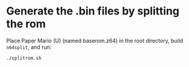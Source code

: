 # Generate the .bin files by splitting the rom
Place Paper Mario (U) (named baserom.z64) in the root directory, build `n64split`, and run:
```
./splitrom.sh
```

